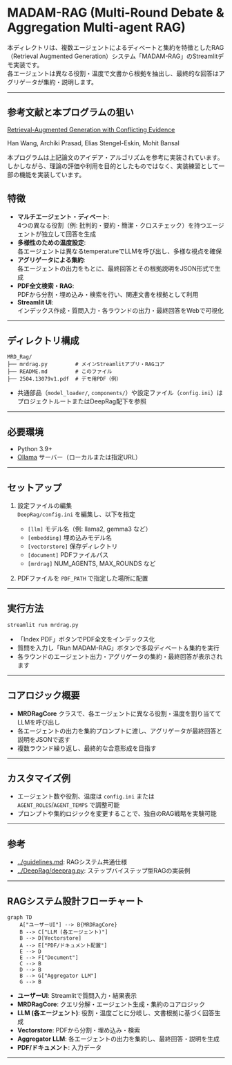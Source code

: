 # MADAM-RAG (Multi-Round Debate & Aggregation Multi-agent RAG)

本ディレクトリは、複数エージェントによるディベートと集約を特徴としたRAG（Retrieval Augmented Generation）システム「MADAM-RAG」のStreamlitデモ実装です。  
各エージェントは異なる役割・温度で文書から根拠を抽出し、最終的な回答はアグリゲータが集約・説明します。

---

## 参考文献と本プログラムの狙い
[Retrieval-Augmented Generation with Conflicting Evidence](https://arxiv.org/abs/2504.13079)

Han Wang, Archiki Prasad, Elias Stengel-Eskin, Mohit Bansal

本プログラムは上記論文のアイデア・アルゴリズムを参考に実装されています。しかしながら、理論の評価や利用を目的としたものではなく、実装練習として一部の機能を実装しています。

## 特徴

- **マルチエージェント・ディベート**:  
  4つの異なる役割（例: 批判的・要約・簡潔・クロスチェック）を持つエージェントが独立して回答を生成
- **多様性のための温度設定**:  
  各エージェントは異なるtemperatureでLLMを呼び出し、多様な視点を確保
- **アグリゲータによる集約**:  
  各エージェントの出力をもとに、最終回答とその根拠説明をJSON形式で生成
- **PDF全文検索・RAG**:  
  PDFから分割・埋め込み・検索を行い、関連文書を根拠として利用
- **Streamlit UI**:  
  インデックス作成・質問入力・各ラウンドの出力・最終回答をWebで可視化

---

## ディレクトリ構成

```
MRD_Rag/
├── mrdrag.py         # メインStreamlitアプリ・RAGコア
├── README.md         # このファイル
├── 2504.13079v1.pdf  # デモ用PDF（例）
```
- 共通部品（`model_loader/`, `components/`）や設定ファイル（`config.ini`）はプロジェクトルートまたはDeepRag配下を参照

---

## 必要環境

- Python 3.9+
- [Ollama](https://ollama.com/) サーバー（ローカルまたは指定URL）

---

## セットアップ

1. 設定ファイルの編集  
   `DeepRag/config.ini` を編集し、以下を指定
    - `[llm]` モデル名（例: llama2, gemma3 など）
    - `[embedding]` 埋め込みモデル名
    - `[vectorstore]` 保存ディレクトリ
    - `[document]` PDFファイルパス
    - `[mrdrag]` NUM_AGENTS, MAX_ROUNDS など

2. PDFファイルを `PDF_PATH` で指定した場所に配置

---

## 実行方法

```sh
streamlit run mrdrag.py
```

- 「Index PDF」ボタンでPDF全文をインデックス化
- 質問を入力し「Run MADAM-RAG」ボタンで多段ディベート＆集約を実行
- 各ラウンドのエージェント出力・アグリゲータの集約・最終回答が表示されます

---

## コアロジック概要

- **MRDRagCore** クラスで、各エージェントに異なる役割・温度を割り当ててLLMを呼び出し
- 各エージェントの出力を集約プロンプトに渡し、アグリゲータが最終回答と説明をJSONで返す
- 複数ラウンド繰り返し、最終的な合意形成を目指す

---

## カスタマイズ例

- エージェント数や役割、温度は `config.ini` または `AGENT_ROLES`/`AGENT_TEMPS` で調整可能
- プロンプトや集約ロジックを変更することで、独自のRAG戦略を実験可能

---

## 参考

- [../guidelines.md](../guidelines.md): RAGシステム共通仕様
- [../DeepRag/deeprag.py](../DeepRag/deeprag.py): ステップバイステップ型RAGの実装例

---

## RAGシステム設計フローチャート

```mermaid
graph TD
    A["ユーザーUI"] --> B{MRDRagCore}
    B --> C["LLM (各エージェント)"]
    B --> D[Vectorstore]
    A --> E["PDF/ドキュメント配置"]
    E --> D
    E --> F["Document"]
    C --> B
    D --> B
    B --> G["Aggregator LLM"]
    G --> B
```

- **ユーザーUI**: Streamlitで質問入力・結果表示
- **MRDRagCore**: クエリ分解・エージェント生成・集約のコアロジック
- **LLM (各エージェント)**: 役割・温度ごとに分岐し、文書根拠に基づく回答生成
- **Vectorstore**: PDFから分割・埋め込み・検索
- **Aggregator LLM**: 各エージェントの出力を集約し、最終回答・説明を生成
- **PDF/ドキュメント**: 入力データ

---

